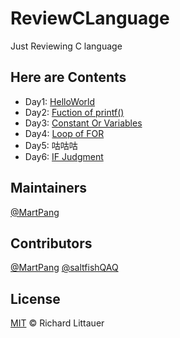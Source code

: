 # ReviewCLanguage

Just Reviewing C language

## Here are Contents

- Day1: [HelloWorld](https://github.com/MartPang/ReviewCLanguage/blob/master/Day1/HelloWorld.c)
- Day2: [Fuction of printf()](https://github.com/MartPang/ReviewCLanguage/blob/master/Day2/R_printf.c)
- Day3: [Constant Or Variables](https://github.com/MartPang/ReviewCLanguage/blob/master/Day3/R_ConstantOrVariables.c)
- Day4: [Loop of FOR](https://github.com/MartPang/ReviewCLanguage/blob/master/Day4/R_For.c)
- Day5: 咕咕咕
- Day6: [IF Judgment](https://github.com/MartPang/ReviewCLanguage/blob/master/Day6/R_IF.c)

## Maintainers

[@MartPang](https://github.com/MartPang)

## Contributors

[@MartPang](https://github.com/MartPang)
[@saltfishQAQ](https://github.com/saltfishQAQ)

## License

[MIT](https://github.com/MartPang/ReviewCLanguage/blob/master/LICENSE) © Richard Littauer
